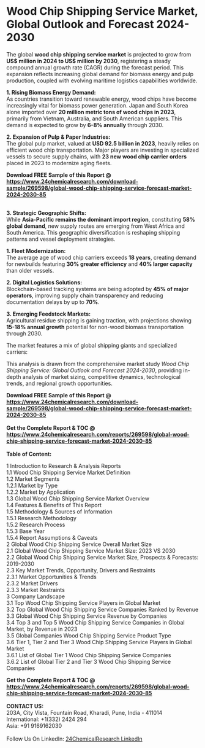 <h1>Wood Chip Shipping Service Market, Global Outlook and Forecast 2024-2030</h1><p>The global <strong>wood chip shipping service market</strong> is projected to grow from <strong>US$ million in 2024 to US$ million by 2030</strong>, registering a steady compound annual growth rate (CAGR) during the forecast period. This expansion reflects increasing global demand for biomass energy and pulp production, coupled with evolving maritime logistics capabilities worldwide.</p><p><strong>1. Rising Biomass Energy Demand:</strong><br>
As countries transition toward renewable energy, wood chips have become increasingly vital for biomass power generation. Japan and South Korea alone imported over <strong>20 million metric tons of wood chips in 2023</strong>, primarily from Vietnam, Australia, and South American suppliers. This demand is expected to grow by <strong>6-8% annually</strong> through 2030.</p><p><strong>2. Expansion of Pulp &amp; Paper Industries:</strong><br>
The global pulp market, valued at <strong>USD 92.5 billion in 2023</strong>, heavily relies on efficient wood chip transportation. Major players are investing in specialized vessels to secure supply chains, with <strong>23 new wood chip carrier orders</strong> placed in 2023 to modernize aging fleets.</p><div><b>Download FREE Sample of this Report @ 
            <a href="https://www.24chemicalresearch.com/download-sample/269598/global-wood-chip-shipping-service-forecast-market-2024-2030-85">
            https://www.24chemicalresearch.com/download-sample/269598/global-wood-chip-shipping-service-forecast-market-2024-2030-85</a></b></div><br><p><strong>3. Strategic Geographic Shifts:</strong><br>
While <strong>Asia-Pacific remains the dominant import region</strong>, constituting <strong>58% global demand</strong>, new supply routes are emerging from West Africa and South America. This geographic diversification is reshaping shipping patterns and vessel deployment strategies.</p><p><strong>1. Fleet Modernization:</strong><br>
The average age of wood chip carriers exceeds <strong>18 years</strong>, creating demand for newbuilds featuring <strong>30% greater efficiency</strong> and <strong>40% larger capacity</strong> than older vessels.</p><p><strong>2. Digital Logistics Solutions:</strong><br>
Blockchain-based tracking systems are being adopted by <strong>45% of major operators</strong>, improving supply chain transparency and reducing documentation delays by up to <strong>70%</strong>.</p><p><strong>3. Emerging Feedstock Markets:</strong><br>
Agricultural residue shipping is gaining traction, with projections showing <strong>15-18% annual growth</strong> potential for non-wood biomass transportation through 2030.</p><p>The market features a mix of global shipping giants and specialized carriers:</p><p>This analysis is drawn from the comprehensive market study <em>Wood Chip Shipping Service: Global Outlook and Forecast 2024-2030</em>, providing in-depth analysis of market sizing, competitive dynamics, technological trends, and regional growth opportunities.</p><div><b>Download FREE Sample of this Report @ 
            <a href="https://www.24chemicalresearch.com/download-sample/269598/global-wood-chip-shipping-service-forecast-market-2024-2030-85">
            https://www.24chemicalresearch.com/download-sample/269598/global-wood-chip-shipping-service-forecast-market-2024-2030-85</a></b></div><br><div><b>Get the Complete Report & TOC @ 
            <a href="https://www.24chemicalresearch.com/reports/269598/global-wood-chip-shipping-service-forecast-market-2024-2030-85">
            https://www.24chemicalresearch.com/reports/269598/global-wood-chip-shipping-service-forecast-market-2024-2030-85</a></b></div><br>
            <b>Table of Content:</b><p>1 Introduction to Research & Analysis Reports<br />
    1.1 Wood Chip Shipping Service Market Definition<br />
    1.2 Market Segments<br />
        1.2.1 Market by Type<br />
        1.2.2 Market by Application<br />
    1.3 Global Wood Chip Shipping Service Market Overview<br />
    1.4 Features & Benefits of This Report<br />
    1.5 Methodology & Sources of Information<br />
        1.5.1 Research Methodology<br />
        1.5.2 Research Process<br />
        1.5.3 Base Year<br />
        1.5.4 Report Assumptions & Caveats<br />
2 Global Wood Chip Shipping Service Overall Market Size<br />
    2.1 Global Wood Chip Shipping Service Market Size: 2023 VS 2030<br />
    2.2 Global Wood Chip Shipping Service Market Size, Prospects & Forecasts: 2019-2030<br />
    2.3 Key Market Trends, Opportunity, Drivers and Restraints<br />
        2.3.1 Market Opportunities & Trends<br />
        2.3.2 Market Drivers<br />
        2.3.3 Market Restraints<br />
3 Company Landscape<br />
    3.1 Top Wood Chip Shipping Service Players in Global Market<br />
    3.2 Top Global Wood Chip Shipping Service Companies Ranked by Revenue<br />
    3.3 Global Wood Chip Shipping Service Revenue by Companies<br />
    3.4 Top 3 and Top 5 Wood Chip Shipping Service Companies in Global Market, by Revenue in 2023<br />
    3.5 Global Companies Wood Chip Shipping Service Product Type<br />
    3.6 Tier 1, Tier 2 and Tier 3 Wood Chip Shipping Service Players in Global Market<br />
        3.6.1 List of Global Tier 1 Wood Chip Shipping Service Companies<br />
        3.6.2 List of Global Tier 2 and Tier 3 Wood Chip Shipping Service Companies</p><div><b>Get the Complete Report & TOC @ 
            <a href="https://www.24chemicalresearch.com/reports/269598/global-wood-chip-shipping-service-forecast-market-2024-2030-85">
            https://www.24chemicalresearch.com/reports/269598/global-wood-chip-shipping-service-forecast-market-2024-2030-85</a></b></div><br><b>CONTACT US:</b><br>
            203A, City Vista, Fountain Road, Kharadi, Pune, India - 411014<br>
            International: +1(332) 2424 294<br>
            Asia: +91 9169162030 <br><br>
            Follow Us On LinkedIn: <a href="https://www.linkedin.com/company/24chemicalresearch/">24ChemicalResearch LinkedIn</a>